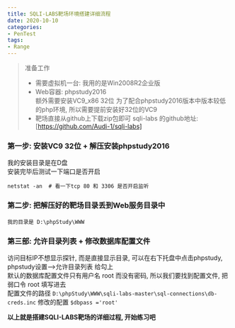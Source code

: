 ```yaml
---
title: SQLI-LABS靶场环境搭建详细流程
date: 2020-10-10
categories: 
- PenTest
tags:
- Range
---
```


>准备工作<br>
>* 需要虚拟机一台: 我用的是Win2008R2企业版<br>
>* Web容器: phpstudy2016  <br>
>     额外需要安装VC9_x86 32位 为了配合phpstudy2016版本中版本较低的php环境, 所以需要提前安装好32位的VC9<br>
>* 靶场直接从github上下载zip包即可 sqli-labs 的github地址:[https://github.com/Audi-1/sqli-labs]

### 第一步: 安装VC9 32位 + 解压安装phpstudy2016
我的安装目录是在D盘<br>
安装完毕后测试一下端口是否开启 
```
netstat -an  # 看一下tcp 80 和 3306 是否开启监听
```
### 第二步: 把解压好的靶场目录丢到Web服务目录中
```
我的目录是 D:\phpStudy\WWW
```
### 第三部: 允许目录列表 + 修改数据库配置文件
访问目标IP不想显示探针, 而是直接显示目录, 可以在右下托盘中点击phpstudy, phpstudy设置-->允许目录列表 给勾上<br>
默认的数据库配置文件只有用户名 root 而没有密码, 所以我们要找到配置文件, 把弱口令 root 填写进去<br>
配置文件的路径 `D:\phpStudy\WWW\sqli-labs-master\sql-connections\db-creds.inc`
修改的配置 `$dbpass ='root'`

**以上就是搭建SQLI-LABS靶场的详细过程, 开始练习吧**
